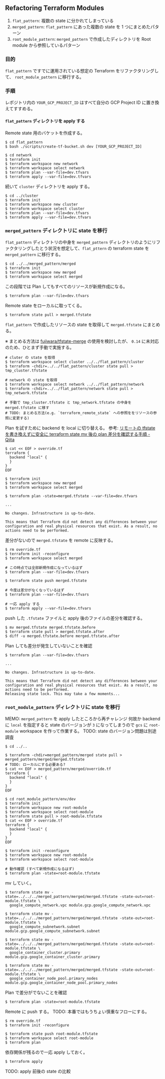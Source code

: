 ## Refactoring Terraform Modules

1. `flat_pattern`: 複数の state に分かれてしまっている
1. `merged_pattern`: `flat_pattern` にあった複数の state を 1 つにまとめたパターン
1. `root_module_pattern`: `merged_pattern` で作成したディレクトリを Root module から参照しているパターン

### 目的

`flat_pattern` ですでに運用されている想定の Terraform をリファクタリングして、 `root_module_pattern` に移行する。

### 手順

レポジトリ内の `YOUR_GCP_PROJECT_ID` はすべて自分の GCP Project ID に置き換えてすすめる。

#### `flat_pattern` ディレクトリを apply する

Remote state 用のバケットを作成する。

```
$ cd flat_pattern
$ bash ./scripts/create-tf-bucket.sh dev [YOUR_GCP_PROJECT_ID]
```

```
$ cd network
$ terraform init
$ terraform workspace new network
$ terraform workspace select network
$ terraform plan --var-file=dev.tfvars
$ terraform apply --var-file=dev.tfvars
```

続いて `cluster` ディレクトリを apply する。

```
$ cd ../cluster
$ terraform init
$ terraform workspace new cluster
$ terraform workspace select cluster
$ terraform plan --var-file=dev.tfvars
$ terraform apply --var-file=dev.tfvars
```

### `merged_pattern` ディレクトリに state を移行

`flat_pattern` ディレクトリの中身を `merged_pattern` ディレクトリのようにリファクタリングしたとう状況を想定して、`flat_pttern` の terraform state を `merged_pattern` に移行する。

```
$ cd ../../merged_pattern/merged
$ terraform init
$ terraform workspace new merged
$ terraform workspace select merged
```

この段階では Plan してもすべてのリソースが新規作成になる。

```
$ terraform plan --var-file=dev.tfvars
```

Remote state をローカルに取ってくる。

```
$ terraform state pull > merged.tfstate
```

`flat_pattern` で作成したリソースの state を取得して `merged.tfstate` にまとめる。

※ まとめる方法は [fujiwara/tfstate-merge](https://github.com/fujiwara/tfstate-merge) の使用を検討したが、 `0.14` に未対応のため、ひとまず手動で実施する。

```
# cluter の state を取得
$ terraform workspace select cluster ../../flat_pattern/cluster
$ terraform -chdir=../../flat_pattern/cluster state pull > tmp_cluster.tfstate

# network の state を取得
$ terraform workspace select network ../../flat_pattern/network
$ terraform -chdir=../../flat_pattern/network state pull > tmp_network.tfstate

# 手動で tmp_cluster.tfstate と tmp_network.tfstate の中身を merged.tfstate に移す
# TODO: まとめる方法(e.g. `terraform_remote_state` への参照ををリソースの参照に変更する)
```

Plan を試すために backend を local に切り替える。
参考: [リモートの tfstate を書き換えずに安全に terraform state mv 後の plan 差分を確認する手順 - Qiita](https://qiita.com/minamijoyo/items/b4d70787556c83f289e7#backend%E3%82%92local%E3%81%AB%E5%88%87%E3%82%8A%E6%9B%BF%E3%81%88)

```
$ cat << EOF > override.tf
terraform {
  backend "local" {
  }
}
EOF

$ terraform init
$ terraform workspace new merged
$ terraform workspace select merged
```

```
$ terraform plan -state=merged.tfstate --var-file=dev.tfvars

...

No changes. Infrastructure is up-to-date.

This means that Terraform did not detect any differences between your
configuration and real physical resources that exist. As a result, no
actions need to be performed.
```

差分がないので `merged.tfstate` を remote に反映する。

```
$ rm override.tf
$ terraform init -reconfigure
$ terraform workspace select merged

# この時点では全部新規作成になっているはず
$ terraform plan --var-file=dev.tfvars

$ terraform state push merged.tfstate

# 今度は差分がなくなっているはず
$ terraform plan --var-file=dev.tfvars

# 一応 apply する
$ terraform apply --var-file=dev.tfvars
```

push した `.tfstate` ファイルと apply 後のファイルの差分を確認する。

```
$ mv merged.tfstate merged.tfstate.before
$ terraform state pull > merged.tfstate.after
$ diff -u merged.tfstate.before merged.tfstate.after
```

Plan しても差分が発生していないことを確認

```
$ terraform plan --var-file=dev.tfvars

...

No changes. Infrastructure is up-to-date.

This means that Terraform did not detect any differences between your
configuration and real physical resources that exist. As a result, no
actions need to be performed.
Releasing state lock. This may take a few moments...
```

### `root_module_pattern` ディレクトリに state を移行

MEMO:
`merged_pattern` を apply したところから再チャレンジ
何故か backend に `local` を指定すると state のバージョンが `3` になってしまうので `gcs` に `root-module` workspace を作って作業する。
TODO: state のバージョン問題は別途調査

```
$ cd ../..

$ terraform -chdir=merged_pattern/merged state pull > merged_pattern/merged/merged.tfstate
# TODO: ローカルにする必要ある?
$ cat << EOF > merged_pattern/merged/override.tf
terraform {
  backend "local" {
  }
}
EOF

$ cd root_module_pattern/env/dev
$ terraform init
$ terraform workspace new root-module
$ terraform workspace select root-module
$ terraform state pull > root-module.tfstate
$ cat << EOF > override.tf
terraform {
  backend "local" {
  }
}
EOF

$ terraform init -reconfigure
$ terraform workspace new root-module
$ terraform workspace select root-module

# 動作確認 (すべて新規作成になるはず)
$ terraform plan -state=root-module.tfstate
```

mv していく。

```
$ terraform state mv -state=../../../merged_pattern/merged/merged.tfstate -state-out=root-module.tfstate \
  google_compute_network.vpc module.gcp.google_compute_network.vpc

$ terraform state mv -state=../../../merged_pattern/merged/merged.tfstate -state-out=root-module.tfstate \
  google_compute_subnetwork.subnet module.gcp.google_compute_subnetwork.subnet

$ terraform state mv -state=../../../merged_pattern/merged/merged.tfstate -state-out=root-module.tfstate \
  google_container_cluster.primary module.gcp.google_container_cluster.primary

$ terraform state mv -state=../../../merged_pattern/merged/merged.tfstate -state-out=root-module.tfstate \
  google_container_node_pool.primary_nodes module.gcp.google_container_node_pool.primary_nodes
```

Plan で差分がでないことを確認

```
$ terraform plan -state=root-module.tfstate
```

Remote に push する。
TODO: 本番ではもうちょい慎重なフローにする。

```
$ rm override.tf
$ terraform init -reconfigure

$ terraform state push root-module.tfstate
$ terraform workspace select root-module
$ terraform plan
```

依存関係が残るので一応 apply しておく。

```
$ terraform apply
```

TODO: apply 前後の state の比較
